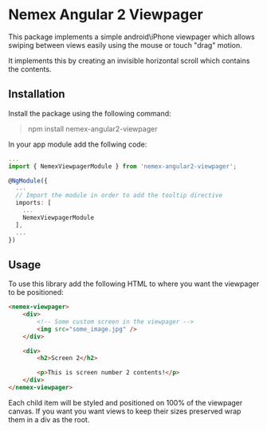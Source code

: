 # Nemex Angular 2 Viewpager

This package implements a simple android\iPhone viewpager which allows swiping between
views easily using the mouse or touch "drag" motion.

It implements this by creating an invisible horizontal scroll which contains
the contents.

## Installation

Install the package using the following command:
> npm install nemex-angular2-viewpager

In your app module add the follwing code:
```typescript
...
import { NemexViewpagerModule } from 'nemex-angular2-viewpager';

@NgModule({
  ...
  // Import the module in order to add the tooltip directive
  imports: [
    ...
    NemexViewpagerModule
  ],
  ...
})
```

## Usage

To use this library add the following HTML to where you want the viewpager to be positioned:
```html
<nemex-viewpager>
    <div>
        <!-- Some custom screen in the viewpager -->
        <img src="some_image.jpg" />
    </div>

    <div>
        <h2>Screen 2</h2>

        <p>This is screen number 2 contents!</p>
    </div>
</nemex-viewpager>
```

Each child item will be styled and positioned on 100% of the viewpager canvas. If you want you want views to keep their sizes preserved wrap them in a div as the root.